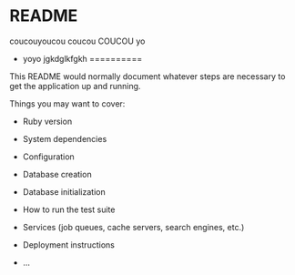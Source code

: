 # README
coucouyoucou
coucou
COUCOU
yo
* yoyo
jgkdglkfgkh
==========

This README would normally document whatever steps are necessary to get the
application up and running.

Things you may want to cover:

* Ruby version

* System dependencies

* Configuration

* Database creation

* Database initialization

* How to run the test suite

* Services (job queues, cache servers, search engines, etc.)

* Deployment instructions

* ...
